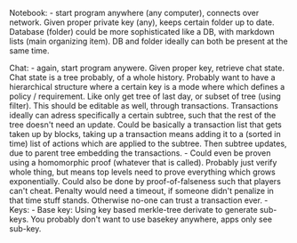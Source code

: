 Notebook:
    - start program anywhere (any computer), connects over network. Given proper private key (any), keeps certain folder up to date. Database (folder) could be more sophisticated like a DB, with markdown lists (main organizing item). DB and folder ideally can both be present at the same time.
    
Chat:
    - again, start program anywere. Given proper key, retrieve chat state. Chat state is a tree probably, of a whole history. Probably want to have a hierarchical structure where a certain key is a mode where which defines a policy / requirement. Like only get tree of last day, or subset of tree (using filter). This should be editable as well, through transactions. Transactions ideally can adress specifically a certain subtree, such that the rest of the tree doesn't need an update. Could be basically a transaction list that gets taken up by blocks, taking up a transaction means adding it to a (sorted in time) list of actions which are applied to the subtree. Then subtree updates, due to parent tree embedding the transactions. 
      - Could even be proven using a homomorphic proof (whatever that is called). Probably just verify whole thing, but means top levels need to prove everything which grows exponentially. Could also be done by proof-of-falseness such that players can't cheat. Penalty would need a timeout, if someone didn't penalize in that time stuff stands. Otherwise no-one can trust a transaction ever.
    - 
Keys:
    - Base key: Using key based merkle-tree derivate to generate sub-keys. You probably don't want to use basekey anywhere, apps only see sub-key.
    
